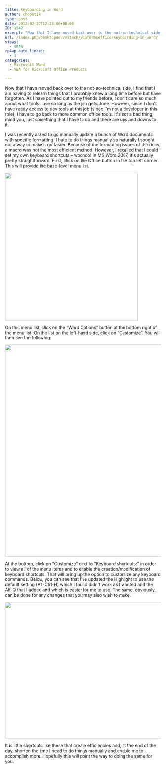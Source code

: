 ```yaml
---
title: Keyboarding in Word
author: chopstik
type: post
date: 2012-02-27T12:23:00+00:00
ID: 1542
excerpt: "Now that I have moved back over to the not-so-technical side, I find that I am having to relearn things that I probably knew a long time before but have forgotten. As I have pointed out to my friends before, I don't care so much about what tools I use s&hellip;"
url: /index.php/desktopdev/mstech/vbaformsoffice/keyboarding-in-word/
views:
  - 9806
rp4wp_auto_linked:
  - 1
categories:
  - Microsoft Word
  - VBA for Microsoft Office Products

---
```

Now that I have moved back over to the not-so-technical side, I find that I am having to relearn things that I probably knew a long time before but have forgotten. As I have pointed out to my friends before, I don't care so much about what tools I use so long as the job gets done. However, since I don't have ready access to dev tools at this job (since I'm not a developer in this role), I have to go back to more common office tools. It's not a bad thing, mind you, just something that I have to do and there are ups and downs to it.

I was recently asked to go manually update a bunch of Word documents with specific formatting. I hate to do things manually so naturally I sought out a way to make it go faster. Because of the formatting issues of the docs, a macro was not the most efficient method. However, I recalled that I could set my own keyboard shortcuts – woohoo! In MS Word 2007, it's actually pretty straightforward. First, click on the Office button in the top left corner. This will provide the base-level menu list. 

<div class="image_block">
  <a href="/wp-content/uploads/blogs/DesktopDev/WordKeyboard1.JPG?mtime=1330380437"><img alt="" src="/wp-content/uploads/blogs/DesktopDev/WordKeyboard1.JPG?mtime=1330380437" width="429" height="477" /></a>
</div>

On this menu list, click on the “Word Options” button at the bottom right of the menu list. On the list on the left-hand side, click on “Customize”. You will then see the following:

<div class="image_block">
  <a href="/wp-content/uploads/blogs/DesktopDev/WordKeyboard2.JPG?mtime=1330351484"><img alt="" src="/wp-content/uploads/blogs/DesktopDev/WordKeyboard2.JPG?mtime=1330351484" width="840" height="685" /></a>
</div>

At the bottom, click on “Customize” next to “Keyboard shortcuts:” in order to view all of the menu items and to enable the creation/modification of keyboard shortcuts. That will bring up the option to customize any keyboard commands. Below, you can see that I've updated the Highlight to use the default setting (Alt-Ctrl-H) which I found didn't work as I wanted and the Alt-Q that I added and which is easier for me to use. The same, obviously, can be done for any changes that you may also wish to make.

<div class="image_block">
  <a href="/wp-content/uploads/blogs/DesktopDev/WordKeyboard3.JPG?mtime=1330351825"><img alt="" src="/wp-content/uploads/blogs/DesktopDev/WordKeyboard3.JPG?mtime=1330351825" width="574" height="441" /></a>
</div>

It is little shortcuts like these that create efficiencies and, at the end of the day, shorten the time I need to do things manually and enable me to accomplish more. Hopefully this will point the way to doing the same for you.